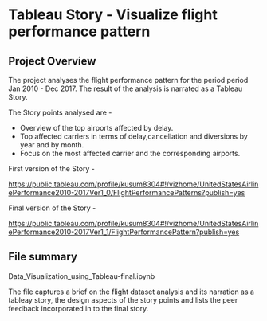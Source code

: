 
#  Tableau Story - Visualize flight performance pattern

## Project Overview
The project analyses the flight performance pattern for the period period Jan 2010 - Dec 2017. The result of the analysis is narrated as a Tableau Story.

The Story points analysed are -
- Overview of the top airports affected by delay.
- Top affected carriers in terms of delay,cancellation and diversions by year and by month.
- Focus on the most affected carrier and the corresponding airports.

First version of the Story -

https://public.tableau.com/profile/kusum8304#!/vizhome/UnitedStatesAirlinePerformance2010-2017Ver1_0/FlightPerformancePatterns?publish=yes  

Final version of the Story -

https://public.tableau.com/profile/kusum8304#!/vizhome/UnitedStatesAirlinePerformance2010-2017Ver1_1/FlightPerformancePattern?publish=yes


## File summary

Data_Visualization_using_Tableau-final.ipynb

The file captures a brief  on the flight dataset analysis and its narration as a tableay story, the design aspects of the story points and lists the peer feedback incorporated in to the final story.



